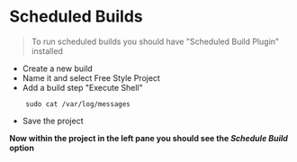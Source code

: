 # Scheduled Builds

> To run scheduled builds you should have "Scheduled Build Plugin" installed

- Create a new build 
- Name it and select Free Style Project
- Add a build step "Execute Shell"
```
	sudo cat /var/log/messages
```
- Save the project

**Now within the project in the left pane you should see the ***Schedule Build*** option**
